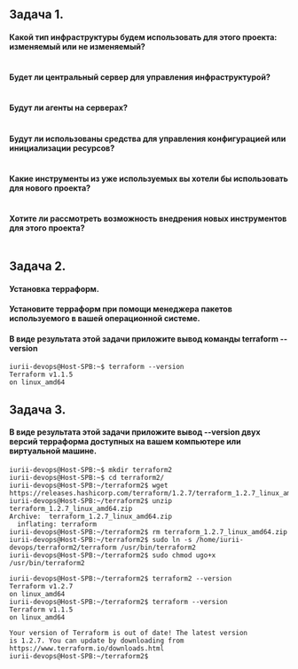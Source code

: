 ## **Задача 1.**
#### Какой тип инфраструктуры будем использовать для этого проекта: изменяемый или не изменяемый?
```

```
#### Будет ли центральный сервер для управления инфраструктурой?
```

```
#### Будут ли агенты на серверах?
```

```
#### Будут ли использованы средства для управления конфигурацией или инициализации ресурсов?
```

```
#### Какие инструменты из уже используемых вы хотели бы использовать для нового проекта?
```

```
#### Хотите ли рассмотреть возможность внедрения новых инструментов для этого проекта?
```

```
## **Задача 2.**
#### Установка терраформ.
#### Установите терраформ при помощи менеджера пакетов используемого в вашей операционной системе. 
#### В виде результата этой задачи приложите вывод команды terraform --version
```
iurii-devops@Host-SPB:~$ terraform --version
Terraform v1.1.5
on linux_amd64
```
## **Задача 3.**
#### В виде результата этой задачи приложите вывод --version двух версий терраформа доступных на вашем компьютере или виртуальной машине.
```
iurii-devops@Host-SPB:~$ mkdir terraform2
iurii-devops@Host-SPB:~$ cd terraform2/
iurii-devops@Host-SPB:~/terraform2$ wget https://releases.hashicorp.com/terraform/1.2.7/terraform_1.2.7_linux_amd64.zip
iurii-devops@Host-SPB:~/terraform2$ unzip terraform_1.2.7_linux_amd64.zip 
Archive:  terraform_1.2.7_linux_amd64.zip
  inflating: terraform               
iurii-devops@Host-SPB:~/terraform2$ rm terraform_1.2.7_linux_amd64.zip 
iurii-devops@Host-SPB:~/terraform2$ sudo ln -s /home/iurii-devops/terraform2/terraform /usr/bin/terraform2
iurii-devops@Host-SPB:~/terraform2$ sudo chmod ugo+x /usr/bin/terraform2

iurii-devops@Host-SPB:~/terraform2$ terraform2 --version
Terraform v1.2.7
on linux_amd64
iurii-devops@Host-SPB:~/terraform2$ terraform --version
Terraform v1.1.5
on linux_amd64

Your version of Terraform is out of date! The latest version
is 1.2.7. You can update by downloading from https://www.terraform.io/downloads.html
iurii-devops@Host-SPB:~/terraform2$ 
```
